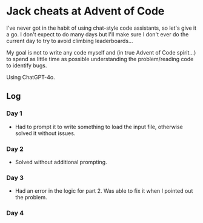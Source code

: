 # Jack cheats at Advent of Code

I've never got in the habit of using chat-style code assistants, so let's give it a go. I don't expect to do many days but I'll make sure I don't ever do the current day to try to avoid climbing leaderboards...

My goal is not to write any code myself and (in true Advent of Code spirit...) to spend as little time as possible understanding the problem/reading code to identify bugs.

Using ChatGPT-4o.

## Log

### Day 1

- Had to prompt it to write something to load the input file, otherwise solved it without issues.

### Day 2

- Solved without additional prompting.

### Day 3

- Had an error in the logic for part 2. Was able to fix it when I pointed out the problem.

### Day 4
